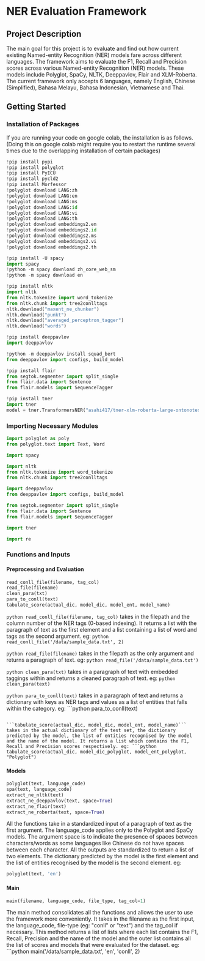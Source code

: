 # NER Evaluation Framework

## Project Description

The main goal for this project is to evaluate and find out how current existing Named-entity Recognition (NER) models fare across different languages. The framework aims to evaluate the F1, Recall and Precision scores across various Named-entity Recognition (NER) models. These models include Polyglot, SpaCy, NLTK, Deeppavlov, Flair and XLM-Roberta. The current framework only accepts 6 languages, namely English, Chinese (Simplified), Bahasa Melayu, Bahasa Indonesian, Vietnamese and Thai.

## Getting Started

### Installation of Packages
If you are running your code on google colab, the installation is as follows.
(Doing this on google colab might require you to restart the runtime several times due to the overlapping installation of certain packages)
```python
!pip install pypi
!pip install polyglot
!pip install PyICU
!pip install pycld2
!pip install Morfessor
!polyglot download LANG:zh
!polyglot download LANG:en
!polyglot download LANG:ms
!polyglot download LANG:id
!polyglot download LANG:vi
!polyglot download LANG:th
!polyglot download embeddings2.en
!polyglot download embeddings2.id
!polyglot download embeddings2.ms
!polyglot download embeddings2.vi
!polyglot download embeddings2.th

!pip install -U spacy
import spacy
!python -m spacy download zh_core_web_sm
!python -m spacy download en

!pip install nltk
import nltk
from nltk.tokenize import word_tokenize
from nltk.chunk import tree2conlltags
nltk.download("maxent_ne_chunker")
nltk.download("punkt")
nltk.download("averaged_perceptron_tagger")
nltk.download("words")

!pip install deeppavlov
import deeppavlov

!python -m deeppavlov install squad_bert
from deeppavlov import configs, build_model

!pip install flair
from segtok.segmenter import split_single
from flair.data import Sentence
from flair.models import SequenceTagger

!pip install tner
import tner
model = tner.TransformersNER("asahi417/tner-xlm-roberta-large-ontonotes5")
```

### Importing Necessary Modules

```python
import polyglot as poly
from polyglot.text import Text, Word

import spacy

import nltk
from nltk.tokenize import word_tokenize
from nltk.chunk import tree2conlltags

import deeppavlov
from deeppavlov import configs, build_model

from segtok.segmenter import split_single
from flair.data import Sentence
from flair.models import SequenceTagger

import tner

import re
```
### Functions and Inputs

#### Preprocessing and Evaluation
```python
read_conll_file(filename, tag_col)
read_file(filename)
clean_para(txt)
para_to_conll(text)
tabulate_score(actual_dic, model_dic, model_ent, model_name)
```

```python read_conll_file(filename, tag_col)``` takes in the filepath and the column number of the NER tags (0-based indexing). It returns a list with the paragraph of text as the first element and a list containing a list of word and tags as the second argument. eg: ```python read_conll_file('/data/sample_data.txt', 2)```

```python read_file(filename)``` takes in the filepath as the only argument and returns a paragraph of text. eg: ```python read_file('/data/sample_data.txt')```

```python clean_para(txt)``` takes in a paragraph of text with embedded taggings within and returns a cleaned paragraph of text. eg: ```python clean_para(text)```

```python para_to_conll(text)``` takes in a paragraph of text and returns a dictionary with keys as NER tags and values as a list of entities that falls within the category. eg: ```python 
para_to_conll(text)
 ```

```tabulate_score(actual_dic, model_dic, model_ent, model_name)``` takes in the actual dictionary of the test set, the dictionary predicted by the model, the list of entities recognised by the model and the name of the model. It returns a list which contains the F1, Recall and Precision scores respectively. eg: ```python 
tabulate_score(actual_dic, model_dic_polyglot, model_ent_polyglot, "Polyglot")
```

#### Models
```python
polyglot(text, language_code)
spa(text, language_code)
extract_ne_nltk(text)
extract_ne_deeppavlov(text, space=True)
extract_ne_flair(text)
extract_ne_roberta(text, space=True)
```

All the functions take in a standardized input of a paragraph of text as the first argument. The language_code applies only to the Polyglot and SpaCy models. The argument space is to indicate the presence of spaces between characters/words as some languages like Chinese do not have spaces between each character. All the outputs are standardized to return a list of two elements. The dictionary predicted by the model is the first element and the list of entities recognised by the model is the second element. eg: 
```python 
polyglot(text, 'en')
```

#### Main
```python
main(filename, language_code, file_type, tag_col=1)
```

The main method consolidates all the functions and allows the user to use the framework more conveniently. It takes in the filename as the first input, the language_code, file-type (eg: "conll" or "text") and the tag_col if necessary. This method returns a list of lists where each list contains the F1, Recall, Precision and the name of the model and the outer list contains all the list of scores and models that were evaluated for the dataset. eg: ```python main('/data/sample_data.txt', 'en', 'conll', 2)
```
